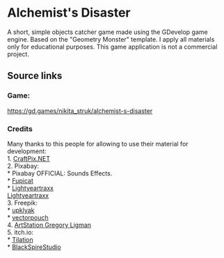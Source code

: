 
# Alchemist's Disaster

A short, simple objects catcher game made using the GDevelop game engine.
Based on the "Geometry Monster" template.
I apply all materials only for educational purposes. This game application is not a commercial project.



## Source links
### Game:
https://gd.games/nikita_struk/alchemist-s-disaster
### Credits
Many thanks to this people for allowing to use their material for development:  
    1. [CraftPix.NET](https://craftpix.net/freebies/free-fantasy-chibi-female-sprites-pixel-art/)  
    2. Pixabay:  
       * Pixabay OFFICIAL: Sounds Effects.  
       * [Fupicat](https://pixabay.com/music/upbeat-omw-to-kick-the-big-bad-electronic-heroic-theme-song-145340/)  
       * [Lightyeartraxx](https://pixabay.com/music/video-games-kim-lightyear-leave-the-world-tonight-chiptune-edit-loop-132102/)  
        [Lightyeartraxx](https://pixabay.com/sound-effects/kl-peach-game-over-iii-142453/)  
    3. Freepik:  
       * [upklyak]( https://www.freepik.com/free-vector/circle-buttons-with-wooden-texture-icons_27528845.htm#query=wood%20button&position=1&from_view=keyword&track=ais)  
       * [vectorpouch](https://www.freepik.com/free-vector/vector-cartoon-background-with-wooden-magic-door-with-window-ystery-portal_4393934.htm#query=dungeon%20background&position=40&from_view=keyword&track=ais)  
    4. [ArtStation Gregory Ligman](https://www.artstation.com/artwork/3dVnEJ)  
    5. itch.io:  
       * [Tilation](https://tilation.itch.io/multi-size-mythical-dungeon-tileset)  
       * [BlackSpireStudio](https://blackspirestudio.itch.io/medieval-pixel-art-asset-free)  
